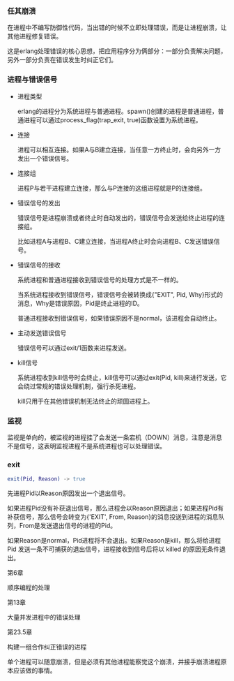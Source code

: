### 任其崩溃

在进程中不编写防御性代码，当出错的时候不立即处理错误，而是让进程崩溃，让其他进程修复错误。

这是erlang处理错误的核心思想，把应用程序分为俩部分：一部分负责解决问题，另外一部分负责在错误发生时纠正它们。





### 进程与错误信号

- 进程类型

  erlang的进程分为系统进程与普通进程。spawn()创建的进程是普通进程，普通进程可以通过process_flag(trap_exit, true)函数设置为系统进程。

- 连接

  进程可以相互连接。如果A与B建立连接，当任意一方终止时，会向另外一方发出一个错误信号。

- 连接组

  进程P与若干进程建立连接，那么与P连接的这组进程就是P的连接组。

- 错误信号的发出

  错误信号是进程崩溃或者终止时自动发出的，错误信号会发送给终止进程的连接组。

  比如进程A与进程B、C建立连接，当进程A终止时会向进程B、C发送错误信号。

- 错误信号的接收

  系统进程和普通进程接收到错误信号的处理方式是不一样的。

  当系统进程接收到错误信号，错误信号会被转换成{"EXIT", Pid, Why}形式的消息，Why是错误原因，Pid是终止进程的ID。

  普通进程接收到错误信号，如果错误原因不是normal，该进程会自动终止。

  

- 主动发送错误信号

  错误信号可以通过exit/1函数来进程发送。



- kill信号

  系统进程收到kill信号时会终止，kill信号可以通过exit(Pid, kill)来进行发送，它会绕过常规的错误处理机制，强行杀死进程。

  kill只用于在其他错误机制无法终止的顽固进程上。



### 监视

监视是单向的，被监视的进程挂了会发送一条宕机（DOWN）消息，注意是消息不是信号，这表明监视进程不是系统进程也可以处理错误。







### exit

```erlang
exit(Pid, Reason) -> true
```

先进程Pid以Reason原因发出一个退出信号。



如果进程Pid没有补获退出信号，那么进程会以Reason原因退出；如果进程Pid有补获信号，那么信号会转变为{'EXIT', From, Reason}的消息投送到进程的消息队列，From是发送退出信号的进程的Pid。



如果Reason是normal，Pid进程将不会退出。如果Reason是kill，那么将给进程 Pid 发送一条不可捕获的退出信号，进程接收到信号后将以 killed 的原因无条件退出。







第6章

顺序编程的处理

第13章

大量并发进程中的错误处理

第23.5章

构建一组合作纠正错误的进程





单个进程可以随意崩溃，但是必须有其他进程能察觉这个崩溃，并接手崩溃进程原本应该做的事情。




